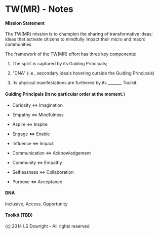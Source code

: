 TW(MR) - Notes
==============

#### Mission Statement

The TW(MR) mission is to champion the sharing of transformative ideas; ideas that activate citizens to mindfully impact their micro and macro communities. 


The framework of the TW(MR) effort has three key components:

1) The spirit is captured by its Guiding Principals;

2) "DNA" (i.e., secondary ideals hovering outside the Guiding Principals)

3) Its physical manifestations are furthered by its _______ Toolkit. 



#### Guiding Principals (In no particular order at the moment.)

- Curiosity <=> Imagination

- Empathy <=> Mindfulness

- Aspire  <=> Inspire

- Engage <=> Enable

- Influence <=> Impact

- Communication <=> Acknowledgement
 
- Community <=> Empathy

- Selflessness <=> Collaboration

- Purpose <=> Acceptance


#### DNA

Inclusive, Access, Opportunity


#### Toolkit (TBD)




(c) 2014 LS Dowright - All rights reserved
